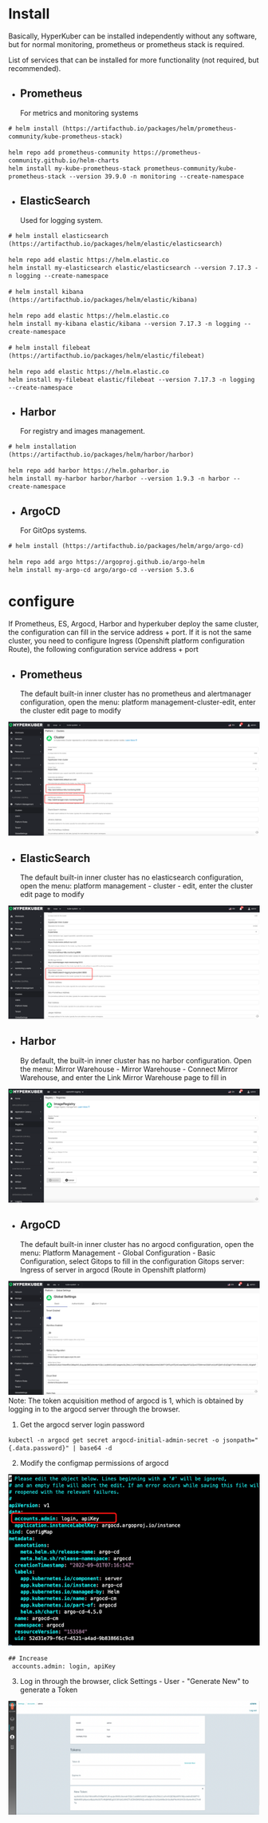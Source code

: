 # Install

Basically, HyperKuber can be installed independently without any software, but for normal monitoring, prometheus or prometheus stack is required.

List of services that can be installed for more functionality (not required, but recommended).

+ ## Prometheus
   For metrics and monitoring systems
````
# helm install (https://artifacthub.io/packages/helm/prometheus-community/kube-prometheus-stack)

helm repo add prometheus-community https://prometheus-community.github.io/helm-charts
helm install my-kube-prometheus-stack prometheus-community/kube-prometheus-stack --version 39.9.0 -n monitoring --create-namespace
````

+ ## ElasticSearch
   Used for logging system.
````
# helm install elasticsearch (https://artifacthub.io/packages/helm/elastic/elasticsearch)

helm repo add elastic https://helm.elastic.co
helm install my-elasticsearch elastic/elasticsearch --version 7.17.3 -n logging --create-namespace

# helm install kibana (https://artifacthub.io/packages/helm/elastic/kibana)

helm repo add elastic https://helm.elastic.co
helm install my-kibana elastic/kibana --version 7.17.3 -n logging --create-namespace

# helm install filebeat (https://artifacthub.io/packages/helm/elastic/filebeat)

helm repo add elastic https://helm.elastic.co
helm install my-filebeat elastic/filebeat --version 7.17.3 -n logging --create-namespace
````

+ ## Harbor
  For registry and images management.
````
# helm installation (https://artifacthub.io/packages/helm/harbor/harbor)

helm repo add harbor https://helm.goharbor.io
helm install my-harbor harbor/harbor --version 1.9.3 -n harbor --create-namespace
````

+ ## ArgoCD
    For GitOps systems.
````
# helm install (https://artifacthub.io/packages/helm/argo/argo-cd)

helm repo add argo https://argoproj.github.io/argo-helm
helm install my-argo-cd argo/argo-cd --version 5.3.6
````

# configure

If Prometheus, ES, Argocd, Harbor and hyperkuber deploy the same cluster, the configuration can fill in the service address + port. If it is not the same cluster, you need to configure Ingress (Openshift platform configuration Route), the following configuration service address + port
+ ## Prometheus
   The default built-in inner cluster has no prometheus and alertmanager configuration, open the menu: platform management-cluster-edit, enter the cluster edit page to modify

![Minion](../../assets/images/start/prometheus-1-en.jpg)

+ ## ElasticSearch
   The default built-in inner cluster has no elasticsearch configuration, open the menu: platform management - cluster - edit, enter the cluster edit page to modify

![Minion](../../assets/images/start/es-1-en.jpg)

+ ## Harbor
   By default, the built-in inner cluster has no harbor configuration. Open the menu: Mirror Warehouse - Mirror Warehouse - Connect Mirror Warehouse, and enter the Link Mirror Warehouse page to fill in

![Minion](../../assets/images/registry/create-en.jpg)

+ ## ArgoCD
    The default built-in inner cluster has no argocd configuration, open the menu: Platform Management - Global Configuration - Basic Configuration, select Gitops to fill in the configuration
    Gitops server: Ingress of server in argocd (Route in Openshift platform)
    
![Minion](../../assets/images/start/argocd-1-en.jpg)
Note: The token acquisition method of argocd is 1, which is obtained by logging in to the argocd server through the browser.
1. Get the argocd server login password
````
kubectl -n argocd get secret argocd-initial-admin-secret -o jsonpath="{.data.password}" | base64 -d
````
2. Modify the configmap permissions of argocd

![Minion](../../assets/images/start/argocd-cm.jpg)
````
## Increase
 accounts.admin: login, apiKey
````
3. Log in through the browser, click Settings - User - "Generate New" to generate a Token

![Minion](../../assets/images/start/argocd-token.jpg)